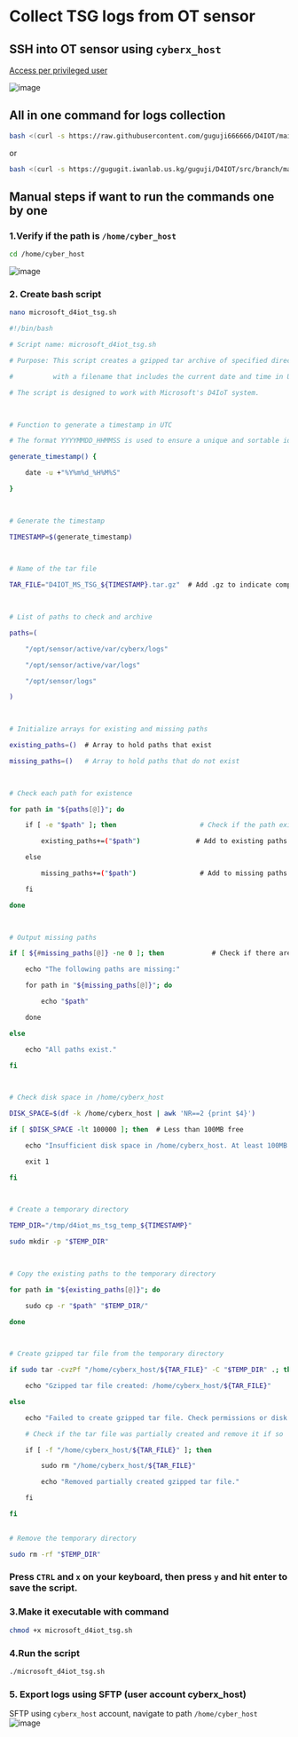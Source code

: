 # Collect TSG logs from OT sensor

## SSH into OT sensor using `cyberx_host`
[Access per privileged user](https://learn.microsoft.com/en-us/azure/defender-for-iot/organizations/roles-on-premises#access-per-privileged-user)

![image](https://github.com/user-attachments/assets/fba69ed0-9fd3-4665-8e2e-96db1c83aefb)


## All in one command for logs collection
```bash
bash <(curl -s https://raw.githubusercontent.com/guguji666666/D4IOT/main/TSG/D4IOTTSGAIO.sh)
```
or
```bash
bash <(curl -s https://gugugit.iwanlab.us.kg/guguji/D4IOT/src/branch/main/TSG/D4IOTTSGAIO.sh)
```

## Manual steps if want to run the commands one by one

### 1.Verify if the path is `/home/cyber_host`
```sh
cd /home/cyber_host
```
![image](https://github.com/user-attachments/assets/6713ce3b-0439-42f0-97b6-258a41cfacf4)

### 2. Create bash script
```sh
nano microsoft_d4iot_tsg.sh
```
```sh
#!/bin/bash

# Script name: microsoft_d4iot_tsg.sh

# Purpose: This script creates a gzipped tar archive of specified directories under /opt/sensor,

#          with a filename that includes the current date and time in UTC.

# The script is designed to work with Microsoft's D4IoT system.

  

# Function to generate a timestamp in UTC

# The format YYYYMMDD_HHMMSS is used to ensure a unique and sortable identifier

generate_timestamp() {

    date -u +"%Y%m%d_%H%M%S"

}

  

# Generate the timestamp

TIMESTAMP=$(generate_timestamp)

  

# Name of the tar file

TAR_FILE="D4IOT_MS_TSG_${TIMESTAMP}.tar.gz"  # Add .gz to indicate compression

  

# List of paths to check and archive

paths=(

    "/opt/sensor/active/var/cyberx/logs"

    "/opt/sensor/active/var/logs"

    "/opt/sensor/logs"

)

  

# Initialize arrays for existing and missing paths

existing_paths=()  # Array to hold paths that exist

missing_paths=()   # Array to hold paths that do not exist

  

# Check each path for existence

for path in "${paths[@]}"; do

    if [ -e "$path" ]; then                     # Check if the path exists

        existing_paths+=("$path")              # Add to existing paths if found

    else

        missing_paths+=("$path")                # Add to missing paths if not found

    fi

done

  

# Output missing paths

if [ ${#missing_paths[@]} -ne 0 ]; then            # Check if there are missing paths

    echo "The following paths are missing:"

    for path in "${missing_paths[@]}"; do

        echo "$path"

    done

else

    echo "All paths exist."

fi

  

# Check disk space in /home/cyberx_host

DISK_SPACE=$(df -k /home/cyberx_host | awk 'NR==2 {print $4}')

if [ $DISK_SPACE -lt 100000 ]; then  # Less than 100MB free

    echo "Insufficient disk space in /home/cyberx_host. At least 100MB required."

    exit 1

fi

  

# Create a temporary directory

TEMP_DIR="/tmp/d4iot_ms_tsg_temp_${TIMESTAMP}"

sudo mkdir -p "$TEMP_DIR"

  

# Copy the existing paths to the temporary directory

for path in "${existing_paths[@]}"; do

    sudo cp -r "$path" "$TEMP_DIR/"

done

  

# Create gzipped tar file from the temporary directory

if sudo tar -cvzPf "/home/cyberx_host/${TAR_FILE}" -C "$TEMP_DIR" .; then

    echo "Gzipped tar file created: /home/cyberx_host/${TAR_FILE}"

else

    echo "Failed to create gzipped tar file. Check permissions or disk space."

    # Check if the tar file was partially created and remove it if so

    if [ -f "/home/cyberx_host/${TAR_FILE}" ]; then

        sudo rm "/home/cyberx_host/${TAR_FILE}"

        echo "Removed partially created gzipped tar file."

    fi

fi
  

# Remove the temporary directory

sudo rm -rf "$TEMP_DIR"
```

### Press `CTRL` and `x` on your keyboard, then press `y` and hit enter to save the script.


### 3.Make it executable with command

```sh
chmod +x microsoft_d4iot_tsg.sh
```

### 4.Run the script
```sh
./microsoft_d4iot_tsg.sh
```

### 5. Export logs using SFTP (user account cyberx_host)
SFTP using `cyberx_host` account, navigate to path `/home/cyber_host`
![image](https://github.com/user-attachments/assets/452b2552-e7f0-408f-aa35-87f668a9bc9b)




